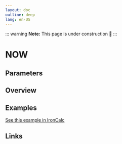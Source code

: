 ```yaml
---
layout: doc
outline: deep
lang: en-US
---
```


::: warning
**Note:** This page is under construction 🚧
:::

# NOW

## Parameters

## Overview

## Examples

[See this example in IronCalc](https://app.ironcalc.com/?filename=now)

## Links
